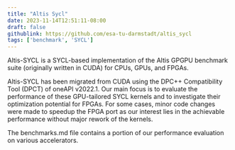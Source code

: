 ```yaml
---
title: "Altis Sycl"
date: 2023-11-14T12:51:11-08:00
draft: false
githublink: https://github.com/esa-tu-darmstadt/altis_sycl
tags: ['benchmark', 'SYCL']
---
```


Altis-SYCL is a SYCL-based implementation of the Altis GPGPU benchmark
suite (originally written in CUDA) for CPUs, GPUs, and FPGAs.

Altis-SYCL has been migrated from CUDA using the DPC++ Compatibility Tool
(DPCT) of oneAPI v2022.1. Our main focus is to evaluate the performance
of these GPU-tailored SYCL kernels and to investigate their optimization
potential for FPGAs. For some cases, minor code changes were made to
speedup the FPGA port as our interest lies in the achievable performance
without major rework of the kernels.

The benchmarks.md file contains a portion of our performance evaluation
on various accelerators.
